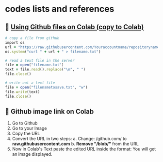 # codes lists and references

## 🎯 [Using Github files on Colab (copy to Colab)](https://github.com/MK316/codes/blob/main/Files_from_Github_to_Colab.ipynb)

```ruby
# copy a file from github
import os
url = "https://raw.githubusercontent.com/Youraccountname/repositoryname/main/foldername/filename.txt"
os.system("curl " + url + " > filename.txt")
```
```ruby
# read a text file in the server
file = open("filename.txt")
text = file.read().replace("\n", " ")
file.close()
```

```ruby
# write out a text file
file = open("filenametosave.txt", "w")
file.write(text)
file.close()
```


## 🎯 Github image link on Colab

1. Go to Github
2. Go to your Image
3. Copy the URL
4. Convert the URL in two steps: a. Change: /github.com/ to **raw.githubusercontent.com** b. **Remove "/blob/"** from the URL
5. Now in Colab's Text paste the edited URL inside the format: You will get an image displayed.
